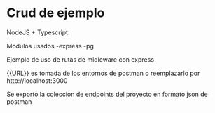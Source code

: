 # Crud de ejemplo

NodeJS + Typescript

Modulos usados
-express
-pg

Ejemplo de uso de rutas de midleware con express

{{URL}} es tomada de los entornos de postman o reemplazarlo por http://localhost:3000

Se exporto la coleccion de endpoints del proyecto en formato json de postman